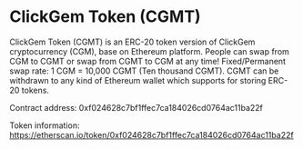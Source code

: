 # ClickGem Token (CGMT)
ClickGem Token (CGMT) is an ERC-20 token version of ClickGem cryptocurrency (CGM), base on Ethereum platform. People can swap from CGM to CGMT or swap from CGMT to CGM at any time! Fixed/Permanent swap rate: 1 CGM = 10,000 CGMT (Ten thousand CGMT). CGMT can be withdrawn to any kind of Ethereum wallet which supports for storing ERC-20 tokens.

Contract address: 0xf024628c7bf1ffec7ca184026cd0764ac11ba22f

Token information: https://etherscan.io/token/0xf024628c7bf1ffec7ca184026cd0764ac11ba22f
